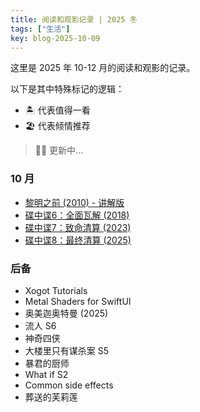 ```yaml
---
title: 阅读和观影记录 | 2025 冬
tags: ["生活"]
key: blog-2025-10-09
---
```


这里是 2025 年 10-12 月的阅读和观影的记录。

<!--more-->

以下是其中特殊标记的逻辑：

* 🏝️ 代表值得一看
* 🏖️ 代表倾情推荐

> 🏋️‍♀️ 更新中...

### 10 月

* [黎明之前 (2010) - 讲解版](https://movie.douban.com/subject/4894070/)
* [碟中谍6：全面瓦解 (2018)](https://movie.douban.com/subject/26336252/)
* [碟中谍7：致命清算 (2023)](https://movie.douban.com/subject/30433455/)
* [碟中谍8：最终清算 (2025)](https://movie.douban.com/subject/30433456/)

### 后备

* Xogot Tutorials
* Metal Shaders for SwiftUI
* 奥美迦奥特曼 (2025)
* 流人 S6
* 神奇四侠
* 大楼里只有谋杀案 S5
* 暴君的厨师
* What if S2
* Common side effects
* 葬送的芙莉莲

